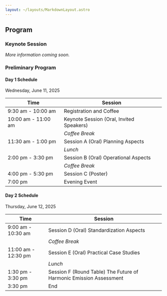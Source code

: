 ```yaml
---
layout: ~/layouts/MarkdownLayout.astro
---
```


## Program

### Keynote Session

_More information coming soon._

### Preliminary Program

#### Day 1 Schedule

Wednesday, June 11, 2025

| Time                | Session                                  |
| ------------------- | ---------------------------------------- |
| 9:30 am - 10:00 am  | Registration and Coffee                  |
| 10:00 am - 11:00 am | Keynote Session (Oral, Invited Speakers) |
|                     | _Coffee Break_                           |
| 11:30 am - 1:00 pm  | Session A (Oral) Planning Aspects        |
|                     | _Lunch_                                  |
| 2:00 pm - 3:30 pm   | Session B (Oral) Operational Aspects     |
|                     | _Coffee Break_                           |
| 4:00 pm - 5:30 pm   | Session C (Poster)                       |
| 7:00 pm             | Evening Event                            |

#### Day 2 Schedule

Thursday, June 12, 2025

| Time                | Session                                                            |
| ------------------- | ------------------------------------------------------------------ |
| 9:00 am - 10:30 am  | Session D (Oral) Standardization Aspects                           |
|                     | _Coffee Break_                                                     |
| 11:00 am - 12:30 pm | Session E (Oral) Practical Case Studies                            |
|                     | _Lunch_                                                            |
| 1:30 pm - 3:30 pm   | Session F (Round Table) The Future of Harmonic Emission Assessment |
| 3:30 pm             | End                                                                |
